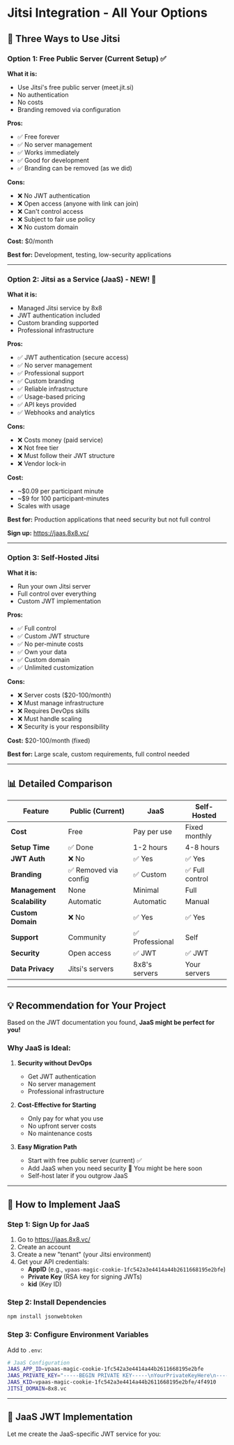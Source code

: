# Jitsi Integration - All Your Options

## 🎯 Three Ways to Use Jitsi

### Option 1: Free Public Server (Current Setup) ✅

**What it is:**
- Use Jitsi's free public server (meet.jit.si)
- No authentication
- No costs
- Branding removed via configuration

**Pros:**
- ✅ Free forever
- ✅ No server management
- ✅ Works immediately
- ✅ Good for development
- ✅ Branding can be removed (as we did)

**Cons:**
- ❌ No JWT authentication
- ❌ Open access (anyone with link can join)
- ❌ Can't control access
- ❌ Subject to fair use policy
- ❌ No custom domain

**Cost:** $0/month

**Best for:** Development, testing, low-security applications

---

### Option 2: Jitsi as a Service (JaaS) - NEW! 🌟

**What it is:**
- Managed Jitsi service by 8x8
- JWT authentication included
- Custom branding supported
- Professional infrastructure

**Pros:**
- ✅ JWT authentication (secure access)
- ✅ No server management
- ✅ Professional support
- ✅ Custom branding
- ✅ Reliable infrastructure
- ✅ Usage-based pricing
- ✅ API keys provided
- ✅ Webhooks and analytics

**Cons:**
- ❌ Costs money (paid service)
- ❌ Not free tier
- ❌ Must follow their JWT structure
- ❌ Vendor lock-in

**Cost:** 
- ~$0.09 per participant minute
- ~$9 for 100 participant-minutes
- Scales with usage

**Best for:** Production applications that need security but not full control

**Sign up:** https://jaas.8x8.vc/

---

### Option 3: Self-Hosted Jitsi

**What it is:**
- Run your own Jitsi server
- Full control over everything
- Custom JWT implementation

**Pros:**
- ✅ Full control
- ✅ Custom JWT structure
- ✅ No per-minute costs
- ✅ Own your data
- ✅ Custom domain
- ✅ Unlimited customization

**Cons:**
- ❌ Server costs ($20-100/month)
- ❌ Must manage infrastructure
- ❌ Requires DevOps skills
- ❌ Must handle scaling
- ❌ Security is your responsibility

**Cost:** $20-100/month (fixed)

**Best for:** Large scale, custom requirements, full control needed

---

## 📊 Detailed Comparison

| Feature | Public (Current) | JaaS | Self-Hosted |
|---------|-----------------|------|-------------|
| **Cost** | Free | Pay per use | Fixed monthly |
| **Setup Time** | ✅ Done | 1-2 hours | 4-8 hours |
| **JWT Auth** | ❌ No | ✅ Yes | ✅ Yes |
| **Branding** | ✅ Removed via config | ✅ Custom | ✅ Full control |
| **Management** | None | Minimal | Full |
| **Scalability** | Automatic | Automatic | Manual |
| **Custom Domain** | ❌ No | ✅ Yes | ✅ Yes |
| **Support** | Community | ✅ Professional | Self |
| **Security** | Open access | ✅ JWT | ✅ JWT |
| **Data Privacy** | Jitsi's servers | 8x8's servers | Your servers |

---

## 💡 Recommendation for Your Project

Based on the JWT documentation you found, **JaaS might be perfect for you!**

### Why JaaS is Ideal:

1. **Security without DevOps**
   - Get JWT authentication
   - No server management
   - Professional infrastructure

2. **Cost-Effective for Starting**
   - Only pay for what you use
   - No upfront server costs
   - No maintenance costs

3. **Easy Migration Path**
   - Start with free public server (current) ✅
   - Add JaaS when you need security 📍 You might be here soon
   - Self-host later if you outgrow JaaS

---

## 🚀 How to Implement JaaS

### Step 1: Sign Up for JaaS

1. Go to https://jaas.8x8.vc/
2. Create an account
3. Create a new "tenant" (your Jitsi environment)
4. Get your API credentials:
   - **AppID** (e.g., `vpaas-magic-cookie-1fc542a3e4414a44b2611668195e2bfe`)
   - **Private Key** (RSA key for signing JWTs)
   - **kid** (Key ID)

### Step 2: Install Dependencies

```bash
npm install jsonwebtoken
```

### Step 3: Configure Environment Variables

Add to `.env`:

```bash
# JaaS Configuration
JAAS_APP_ID=vpaas-magic-cookie-1fc542a3e4414a44b2611668195e2bfe
JAAS_PRIVATE_KEY="-----BEGIN PRIVATE KEY-----\nYourPrivateKeyHere\n-----END PRIVATE KEY-----"
JAAS_KID=vpaas-magic-cookie-1fc542a3e4414a44b2611668195e2bfe/4f4910
JITSI_DOMAIN=8x8.vc
```

---

## 📝 JaaS JWT Implementation

Let me create the JaaS-specific JWT service for you:


